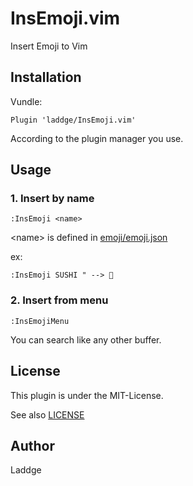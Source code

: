 # InsEmoji.vim
Insert Emoji to Vim

## Installation
Vundle:

```
Plugin 'laddge/InsEmoji.vim'
```

According to the plugin manager you use.

## Usage
### 1. Insert by name

```
:InsEmoji <name>
```

\<name\> is defined in [emoji/emoji.json](emoji/emoji.json)

ex:

```
:InsEmoji SUSHI " --> 🍣
```

### 2. Insert from menu

```
:InsEmojiMenu
```

You can search like any other buffer.

## License
This plugin is under the MIT-License.

See also [LICENSE](LICENSE)

## Author
Laddge
